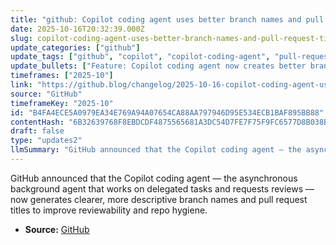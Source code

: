 ```yaml
---
title: "github: Copilot coding agent uses better branch names and pull request titles"
date: 2025-10-16T20:32:39.000Z
slug: copilot-coding-agent-uses-better-branch-names-and-pull-request-titles
update_categories: ["github"]
update_tags: ["github", "copilot", "copilot-coding-agent", "pull-requests", "branches", "changelog", "automation"]
update_bullets: ["Feature: Copilot coding agent now creates better branch names and pull request titles.", "Context: The agent runs asynchronously in the background, performs tasks you delegate, and requests your review when finished.", "Benefits: clearer PR context, easier code review, improved repository history and navigation, and reduced need for manual renaming.", "Availability: Announced in the GitHub Blog changelog post (2025-10-16); check the post for rollout details and any configuration notes.", "Action: Review incoming branches and PRs created by the agent as usual — expect more informative names and titles."]
timeframes: ["2025-10"]
link: "https://github.blog/changelog/2025-10-16-copilot-coding-agent-uses-better-branch-names-and-pull-request-titles"
source: "GitHub"
timeframeKey: "2025-10"
id: "B4FA4ECE5A0979EA34E769A94A07654CA88AA797946D95E534ECB1BAF895BB88"
contentHash: "6B32639768F8EBDCDF4875565681A3DC54D7FE7F75F9FC6577D8B038B8EBFB02"
draft: false
type: "updates2"
llmSummary: "GitHub announced that the Copilot coding agent — the asynchronous background agent that works on delegated tasks and requests reviews — now generates clearer, more descriptive branch names and pull request titles to improve reviewability and repo hygiene."
---
```


GitHub announced that the Copilot coding agent — the asynchronous background agent that works on delegated tasks and requests reviews — now generates clearer, more descriptive branch names and pull request titles to improve reviewability and repo hygiene.

- **Source:** [GitHub](https://github.blog/changelog/2025-10-16-copilot-coding-agent-uses-better-branch-names-and-pull-request-titles)
